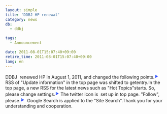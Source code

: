 ```yaml
---
layout: simple
title: 'DDBJ HP renewal'
category: news
db:
  - ddbj

tags:
  - Announcement

date: 2011-08-01T15:07:40+09:00
retire_time: 2011-08-01T15:07:40+09:00
lang: en
---
```


DDBJ  renewed HP in August 1, 2011, and changed the following points.<img src="data:image/png;base64,iVBORw0KGgoAAAANSUhEUgAAABEAAAARCAIAAAC0D9CtAAAA6klEQVQokWP4TzpgGPx62ib+f/SERD3uOf/ds//PXEqKnuDa/+Et/wOr/weX/D99njg94S3/4yf8j+39H9rw3z3nf2QuPqci9CRMhOrxyP1vFvRf0fh/cQV2nQi3RbT9D679757z3yLsv7rNfwnV/7Ye/3ft+//1Ow49Hrn/PXL/28X91/f4r2j839jpf9uM/2t2/j9+Grces6D/ht7/VS3/q5v9Tyr+v2bf/31H/795h9c/8gb/pTT+ByX9X3Pg/9YD/2/dxRkACD2O7v9nrvy/Zuf/i1fxqUbR8////31HsTidgB7iATl6AGKGHEfNS9IkAAAAAElFTkSuQmCC">RSS of "Update information" in the top page was shifted to getentry.In the top page, a new RSS for the latest news such as "Hot Topics"starts. So, please change settings.<img src="data:image/png;base64,iVBORw0KGgoAAAANSUhEUgAAABEAAAARCAIAAAC0D9CtAAAA6klEQVQokWP4TzpgGPx62ib+f/SERD3uOf/ds//PXEqKnuDa/+Et/wOr/weX/D99njg94S3/4yf8j+39H9rw3z3nf2QuPqci9CRMhOrxyP1vFvRf0fh/cQV2nQi3RbT9D679757z3yLsv7rNfwnV/7Ye/3ft+//1Ow49Hrn/PXL/28X91/f4r2j839jpf9uM/2t2/j9+Grces6D/ht7/VS3/q5v9Tyr+v2bf/31H/795h9c/8gb/pTT+ByX9X3Pg/9YD/2/dxRkACD2O7v9nrvy/Zuf/i1fxqUbR8////31HsTidgB7iATl6AGKGHEfNS9IkAAAAAElFTkSuQmCC">The twitter icon is  set up in top page. "Follow", please.<img src="data:image/png;base64,iVBORw0KGgoAAAANSUhEUgAAABEAAAARCAIAAAC0D9CtAAAA6klEQVQokWP4TzpgGPx62ib+f/SERD3uOf/ds//PXEqKnuDa/+Et/wOr/weX/D99njg94S3/4yf8j+39H9rw3z3nf2QuPqci9CRMhOrxyP1vFvRf0fh/cQV2nQi3RbT9D679757z3yLsv7rNfwnV/7Ye/3ft+//1Ow49Hrn/PXL/28X91/f4r2j839jpf9uM/2t2/j9+Grces6D/ht7/VS3/q5v9Tyr+v2bf/31H/795h9c/8gb/pTT+ByX9X3Pg/9YD/2/dxRkACD2O7v9nrvy/Zuf/i1fxqUbR8////31HsTidgB7iATl6AGKGHEfNS9IkAAAAAElFTkSuQmCC"> Google Search is applied to the "Site Search".Thank you for your understanding and cooperation.
